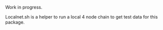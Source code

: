Work in progress.

Localnet.sh is a helper to run a local 4 node chain to get test data for this package.
